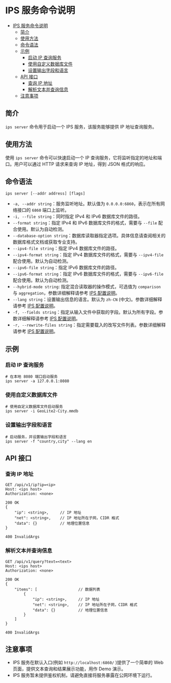 # IPS 服务命令说明

<!-- TOC -->
* [IPS 服务命令说明](#ips-服务命令说明)
  * [简介](#简介)
  * [使用方法](#使用方法)
  * [命令语法](#命令语法)
  * [示例](#示例)
    * [启动 IP 查询服务](#启动-ip-查询服务)
    * [使用自定义数据库文件](#使用自定义数据库文件)
    * [设置输出字段和语言](#设置输出字段和语言)
  * [API 接口](#api-接口)
    * [查询 IP 地址](#查询-ip-地址)
    * [解析文本并查询信息](#解析文本并查询信息)
  * [注意事项](#注意事项)
<!-- TOC -->

## 简介

`ips server` 命令用于启动一个 IPS 服务，该服务能够提供 IP 地址查询服务。

## 使用方法

使用 `ips server` 命令可以快速启动一个 IP 查询服务，它将监听指定的地址和端口。用户可以通过 HTTP 请求来查询 IP 地址，得到 JSON 格式的响应。

## 命令语法

```shell
ips server [--addr address] [flags]
```

- `-a, --addr string`：服务监听地址。默认值为 `0.0.0.0:6860`，表示在所有网络接口的 `6860` 端口上监听。
- `-i, --file string`：同时指定 IPv4 和 IPv6 数据库文件的路径。
- `--format string`：指定 IPv4 和 IPv6 数据库文件的格式，需要与 `--file` 配合使用。默认为自动检测。
- `--database-option string`：数据库读取器指定选项。具体信息请查阅相关的数据库格式文档或获取专业支持。
- `--ipv4-file string`：指定 IPv4 数据库文件的路径。
- `--ipv4-format string`：指定 IPv4 数据库文件的格式，需要与 `--ipv4-file` 配合使用。默认为自动检测。
- `--ipv6-file string`：指定 IPv6 数据库文件的路径。
- `--ipv6-format string`：指定 IPv6 数据库文件的格式，需要与 `--ipv6-file` 配合使用。默认为自动检测。
- `--hybrid-mode string`: 指定混合读取器的操作模式，可选值为 `comparison` 与 `aggregation`，参数详细解释请参考 [IPS 配置说明](./config.md#hybridmode)。
- `--lang string`：设置输出信息的语言。默认为 `zh-CN` (中文)。参数详细解释请参考 [IPS 配置说明](./config.md#lang)。
- `-f, --fields string`：指定从输入文件中获取的字段。默认为所有字段。参数详细解释请参考 [IPS 配置说明](./config.md#fields)。
- `-r, --rewrite-files string`：指定需要载入的改写文件列表。参数详细解释请参考 [IPS 配置说明](./config.md#rewritefiles)。

## 示例

### 启动 IP 查询服务

```shell
# 在本地 8080 端口启动服务
ips server -a 127.0.0.1:8080
```

### 使用自定义数据库文件

```shell
# 使用自定义数据库文件启动服务
ips server -i GeoLite2-City.mmdb
```

### 设置输出字段和语言

```shell
# 启动服务，并设置输出字段和语言
ips server -f "country,city" --lang en
```

## API 接口

### 查询 IP 地址

```http request
GET /api/v1/ip?ip=<ip>
Host: <ips host>
Authorization: <none>

200 OK
{
    "ip": <string>,     // IP 地址
    "net": <string>,    // IP 地址所在子网，CIDR 格式
    "data": {}          // 地理位置信息
}

400 InvalidArgs
```

### 解析文本并查询信息

```http request
GET /api/v1/query?text=<text>
Host: <ips host>
Authorization: <none>

200 OK
{
    "items": [                  // 数据列表
        {
            "ip": <string>,     // IP 地址
            "net": <string>,    // IP 地址所在子网，CIDR 格式
            "data": {}          // 地理位置信息
        }
    ]
}

400 InvalidArgs
```

## 注意事项

- IPS 服务在默认入口(例如 `http://localhost:6860/` )提供了一个简单的 Web 页面，提供文本查询和结果展示功能，用作 Demo 演示。
- IPS 服务暂未提供鉴权机制，请避免直接将服务暴露在公网环境下运行。